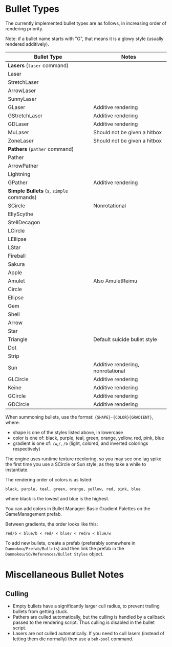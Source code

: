 # Bullet Types

The currently implemented bullet types are as follows, in increasing order of rendering priority.

Note: if a bullet name starts with "G", that means it is a glowy style (usually rendered additively).

| Bullet Type                                 | Notes                             |
| ------------------------------------------- | --------------------------------- |
| **Lasers** (`laser` command)                |                                   |
| Laser                                       |                                   |
| StretchLaser                                |                                   |
| ArrowLaser                                  |                                   |
| SunnyLaser                                  |                                   |
| GLaser                                      | Additive rendering                |
| GStretchLaser                               | Additive rendering                |
| GDLaser                                     | Additive rendering                |
| MuLaser                                     | Should not be given a hitbox      |
| ZoneLaser                                   | Should not be given a hitbox      |
| **Pathers** (`pather` command)              |                                   |
| Pather                                      |                                   |
| ArrowPather                                 |                                   |
| Lightning                                   |                                   |
| GPather                                     | Additive rendering                |
| **Simple Bullets** (`s`, `simple` commands) |                                   |
| SCircle                                     | Nonrotational                     |
| EllyScythe                                  |                                   |
| StellDecagon                                |                                   |
| LCircle                                     |                                   |
| LEllipse                                    |                                   |
| LStar                                       |                                   |
| Fireball                                    |                                   |
| Sakura                                      |                                   |
| Apple                                       |                                   |
| Amulet                                      | Also AmuletReimu                  |
| Circle                                      |                                   |
| Ellipse                                     |                                   |
| Gem                                         |                                   |
| Shell                                       |                                   |
| Arrow                                       |                                   |
| Star                                        |                                   |
| Triangle                                    | Default suicide bullet style      |
| Dot                                         |                                   |
| Strip                                       |                                   |
| Sun                                         | Additive rendering, nonrotational |
| GLCircle                                    | Additive rendering                |
| Keine                                       | Additive rendering                |
| GCircle                                     | Additive rendering                |
| GDCircle                                    | Additive rendering                |

When summoning bullets, use the format: `{SHAPE}-{COLOR}{GRADIENT}`, where:

- shape is one of the styles listed above, in lowercase
- color is one of: black, purple, teal, green, orange, yellow, red, pink, blue
- gradient is one of: `/w`,`/`, `/b` (light, colored, and inverted colorings respectively)

The engine uses runtime texture recoloring, so you may see one lag spike the first time you use a SCircle or Sun style, as they take a while to instantiate.

The rendering order of colors is as listed: 

`black, purple, teal, green, orange, yellow, red, pink, blue`

where black is the lowest and blue is the highest.

You can add colors in Bullet Manager: Basic Gradient Palettes on the GameManagement prefab. 

Between gradients, the order looks like this:

`red/b < blue/b < red/ < blue/ < red/w < blue/w`

To add new bullets, create a prefab (preferably somewhere in `Danmokou/Prefab/Bullets`) and then link the prefab in the `Danmokou/SO/References/Bullet Styles` object. 

# Miscellaneous Bullet Notes

## Culling

- Empty bullets have a significantly larger cull radius, to prevent trailing bullets from getting stuck.
- Pathers are culled automatically, but the culling is handled by a callback passed to the rendering script. Thus culling is disabled in the bullet script.
- Lasers are not culled automatically. If you need to cull lasers (instead of letting them die normally) then use a `beh-pool` command.

